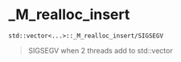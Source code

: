 # _M_realloc_insert

`std::vector<...>::_M_realloc_insert/SIGSEGV`

> SIGSEGV when 2 threads add to std::vector
